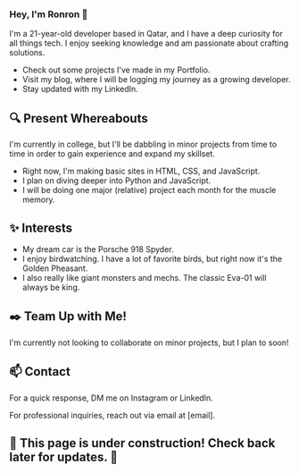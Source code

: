 <h3>Hey, I'm Ronron 👋</h3>
<p>I'm a 21-year-old developer based in Qatar, and I have a deep curiosity for all things tech. I enjoy seeking knowledge and am passionate about crafting solutions.</p>
  
  - Check out some projects I've made in my Portfolio.
  - Visit my blog, where I will be logging my journey as a growing developer.
  - Stay updated with my LinkedIn.

<h2>🔍 Present Whereabouts</h2>
<p>I'm currently in college, but I'll be dabbling in minor projects from time to time in order to gain experience and expand my skillset.</p>

  - Right now, I'm making basic sites in HTML, CSS, and JavaScript.
  - I plan on diving deeper into Python and JavaScript.
  - I will be doing one major (relative) project each month for the muscle memory.

<h2>✨ Interests</h2>

  - My dream car is the Porsche 918 Spyder.
  - I enjoy birdwatching. I have a lot of favorite birds, but right now it's the Golden Pheasant.
  - I also really like giant monsters and mechs. The classic Eva-01 will always be king.

<h2>✒️ Team Up with Me!</h2>
<p>I'm currently not looking to collaborate on minor projects, but I plan to soon!</p>

<h2>📫 Contact</h2>
<p>For a quick response, DM me on Instagram or LinkedIn.

For professional inquiries, reach out via email at [email].</p>

<h2>🚧 This page is under construction! Check back later for updates. 🚧</h2>

<!---
rarcanaria/rarcanaria is a ✨ special ✨ repository because its `README.md` (this file) appears on your GitHub profile.
You can click the Preview link to take a look at your changes.
--->
